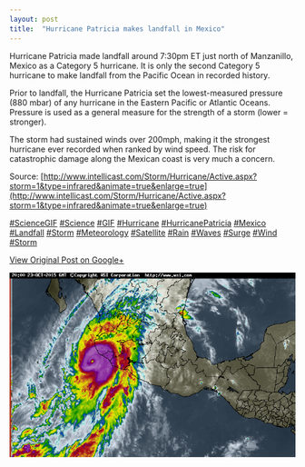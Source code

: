 ```yaml
---
layout: post
title:  "Hurricane Patricia makes landfall in Mexico"
---
```


Hurricane Patricia made landfall around 7:30pm ET just north of Manzanillo,
Mexico as a Category 5 hurricane. It is only the second Category 5 hurricane
to make landfall from the Pacific Ocean in recorded history.  
  
Prior to landfall, the Hurricane Patricia set the lowest-measured pressure
(880 mbar) of any hurricane in the Eastern Pacific or Atlantic Oceans.
Pressure is used as a general measure for the strength of a storm (lower =
stronger).  
  
The storm had sustained winds over 200mph, making it the strongest hurricane
ever recorded when ranked by wind speed. The risk for catastrophic damage
along the Mexican coast is very much a concern.  
  
Source:
[http://www.intellicast.com/Storm/Hurricane/Active.aspx?storm=1&type=infrared&animate=true&enlarge=true](http://www.intellicast.com/Storm/Hurricane/Active.aspx?storm=1&type=infrared&animate=true&enlarge=true)  
  
[#ScienceGIF](https://plus.google.com/s/%23ScienceGIF/posts)
[#Science](https://plus.google.com/s/%23Science/posts)
[#GIF](https://plus.google.com/s/%23GIF/posts)
[#Hurricane](https://plus.google.com/s/%23Hurricane/posts)
[#HurricanePatricia](https://plus.google.com/s/%23HurricanePatricia/posts)
[#Mexico](https://plus.google.com/s/%23Mexico/posts)
[#Landfall](https://plus.google.com/s/%23Landfall/posts)
[#Storm](https://plus.google.com/s/%23Storm/posts)
[#Meteorology](https://plus.google.com/s/%23Meteorology/posts)
[#Satellite](https://plus.google.com/s/%23Satellite/posts)
[#Rain](https://plus.google.com/s/%23Rain/posts)
[#Waves](https://plus.google.com/s/%23Waves/posts)
[#Surge](https://plus.google.com/s/%23Surge/posts)
[#Wind](https://plus.google.com/s/%23Wind/posts)
[#Storm](https://plus.google.com/s/%23Storm/posts)

[View Original Post on Google+](https://plus.google.com/+ColinSullender/posts/1BkGVUmjRtA)

![Hurricane Patricia makes landfall in Mexico](/assets/img/2015-10-23-Hurricane-Patricia-makes-landfall-in-Mexico.gif)
